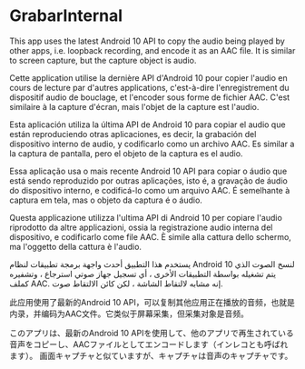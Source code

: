 # GrabarInternal
This app uses the latest Android 10 API to copy the audio being played by other apps, i.e. loopback recording, and encode it as an AAC file. It is similar to screen capture, but the capture object is audio.

Cette application utilise la dernière API d'Android 10 pour copier l'audio en cours de lecture par d'autres applications, c'est-à-dire l'enregistrement du dispositif audio de bouclage, et l'encoder sous forme de fichier AAC. C'est similaire à la capture d'écran, mais l'objet de la capture est l'audio.

Esta aplicación utiliza la última API de Android 10 para copiar el audio que están reproduciendo otras aplicaciones, es decir, la grabación del dispositivo interno de audio, y codificarlo como un archivo AAC. Es similar a la captura de pantalla, pero el objeto de la captura es el audio.

Essa aplicação usa o mais recente Android 10 API para copiar o áudio que está sendo reproduzido por outras aplicações, isto é, a gravação de áudio do dispositivo interno, e codificá-lo como um arquivo AAC. É semelhante à captura em tela, mas o objeto da captura é o áudio.

Questa applicazione utilizza l'ultima API di Android 10 per copiare l'audio riprodotto da altre applicazioni, ossia la registrazione audio interna del dispositivo, e codificarlo come file AAC. È simile alla cattura dello schermo, ma l'oggetto della cattura è l'audio.

يستخدم هذا التطبيق أحدث واجهة برمجة تطبيقات لنظام Android 10 لنسخ الصوت الذي يتم تشغيله بواسطة التطبيقات الأخرى ، أي تسجيل جهاز صوتي استرجاع ، وتشفيره كملف AAC. إنه مشابه لالتقاط الشاشة ، لكن كائن الالتقاط صوت.

此应用使用了最新的Android 10 API，可以复制其他应用正在播放的音频，也就是内录，并编码为AAC文件。它类似于屏幕采集，但采集对象是音频。

このアプリは、最新のAndroid 10 APIを使用して、他のアプリで再生されている音声をコピーし、AACファイルとしてエンコードします（インレコとも呼ばれます）。 画面キャプチャと似ていますが、キャプチャは音声のキャプチャです。